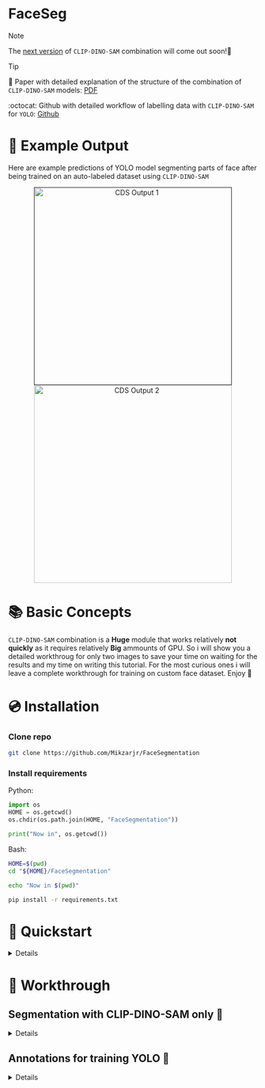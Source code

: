 # **FaceSeg**
> [!Note]
> The [next version](https://github.com/Mikzarjr/Ultimate-Segmentation) of `CLIP-DINO-SAM` combination will come out soon!📆

> [!Tip]
> 📄 Paper with detailed explanation of the structure of the combination of `CLIP-DINO-SAM` models: [PDF](https://pdf.com)
>
> :octocat: Github with detailed workflow of labelling data with `CLIP-DINO-SAM` for `YOLO`: [Github]([(https://pdf.com)](https://github.com/Mikzarjr/Ultimate-Segmentation))

# 👀 Example Output
Here are example predictions of YOLO model segmenting parts of face after being trained on an auto-labeled dataset using `CLIP-DINO-SAM`

<div align="center">
  <p>
    <a align="center" href="">
      <img
        width="400"
        src="https://github.com/Mikzarjr/FaceSegmentation/blob/main/docks/demo_media/CDS_Output_1.jpeg"
        alt="CDS Output 1"
      >
    </a>
    <a align="center" href="https://github.com/Mikzarjr/FaceSegmentation/blob/main/docks/demo_media/CDS_Output_2.jpeg" target="_blank">
      <img
        width="400"
        src="https://github.com/Mikzarjr/FaceSegmentation/blob/main/docks/demo_media/CDS_Output_2.jpeg"
        alt="CDS Output 2"
      >
    </a>
  </p>
</div>

# 📚 Basic Concepts
`CLIP-DINO-SAM` combination is a **Huge** module that works relatively **not quickly** as it requires relatively **Big** ammounts of GPU. So i will show you a detailed workthroug for only two images to save your time on waiting for the results and my time on writing this tutorial. For the most curious ones i will leave a complete workthrough for training on custom face dataset. Enjoy 🎉


#
# 💿 Installation
### Clone repo
```bash
git clone https://github.com/Mikzarjr/FaceSegmentation
```

### Install requirements
Python:
```python
import os
HOME = os.getcwd()
os.chdir(os.path.join(HOME, "FaceSegmentation"))

print("Now in", os.getcwd())
```
Bash:
```bash
HOME=$(pwd)
cd "${HOME}/FaceSegmentation"

echo "Now in $(pwd)"
```

```bash
pip install -r requirements.txt
```

# 🚀 Quickstart
<details>
  
</details>

# 📑 Workthrough
## Segmentation with CLIP-DINO-SAM only 🎨
<details>

### Import dependencies
```python
from FaceSegmentation.Pipeline.Config import *
from FaceSegmentation.Pipeline.Segmentation import FaceSeg
```

### Choose image to test the framework 
sample images are located in FaceSeg/TestImages
```python
image_path = f"{IMGS_DIR}/img1.jpeg"
```

### Run the following cell to get segmentation masks
Main segmentation mask is located in /segmentation/combined_masks

All separate masks are located in /segmentation/split_masks

```python
S = FaceSeg(image_path)
S.Segment
```
</details>

## Annotations for training YOLO 📝
<details>
  
### Create COCO.json annotations
```python
from FaceSegmentation.Pipeline.Annotator import CreateJson
```
```python
image_path = "/content/segmentation/img1/img1.jpg"
```
```python
A = CreateJson(image_path)
A.CreateJsonAnnotation()
A.CheckJson()
```
Output will be in `COCO_DIR` named `COCO.json`

### Convert COCO.json annotations to YOLOv8 txt annotatoins
```python
from FaceSegmentation.Pipeline.Converter import COCO-to-YOLO
```
```python
json_path = f"{COCO_DIR}/COCO.json"
```
```python
C = ConvertCtY(image_path)
C.Convert()
```
Output will be in `YOLO_DIR` named `YOLO.json`
</details>






